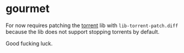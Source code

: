 # gourmet
For now requires patching the [torrent](https://github.com/anacrolix/torrent) lib with `lib-torrent-patch.diff` because the lib does not support stopping torrents by default.

Good fucking luck.

